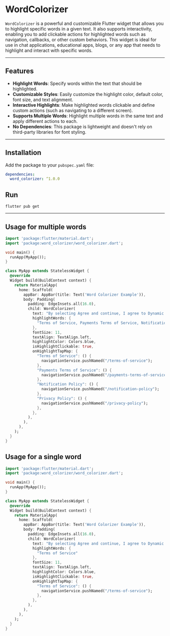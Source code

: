 # WordColorizer

`WordColorizer` is a powerful and customizable Flutter widget that allows you to highlight specific words in a given text. It also supports interactivity, enabling you to add clickable actions for highlighted words such as navigation, callbacks, or other custom behaviors. This widget is ideal for use in chat applications, educational apps, blogs, or any app that needs to highlight and interact with specific words.

---

## Features

- **Highlight Words**: Specify words within the text that should be highlighted.
- **Customizable Styles**: Easily customize the highlight color, default color, font size, and text alignment.
- **Interactive Highlights**: Make highlighted words clickable and define custom actions (such as navigating to a different screen).
- **Supports Multiple Words**: Highlight multiple words in the same text and apply different actions to each.
- **No Dependencies**: This package is lightweight and doesn't rely on third-party libraries for font styling.

---



## Installation

Add the package to your `pubspec.yaml` file:

```yaml
dependencies:
  word_colorizer: ^1.0.0

```

## Run

```console
flutter pub get

```

---

## Usage for multiple words

```dart
import 'package:flutter/material.dart';
import 'package:word_colorizer/word_colorizer.dart';

void main() {
  runApp(MyApp());
}

class MyApp extends StatelessWidget {
  @override
  Widget build(BuildContext context) {
    return MaterialApp(
      home: Scaffold(
        appBar: AppBar(title: Text('Word Colorizer Example')),
        body: Padding(
          padding: EdgeInsets.all(16.0),
          child: WordColorizer(
            text: "By selecting Agree and continue, I agree to Dynamic Layers Terms of Service, Payments Terms of Service and Notification Policy and acknowledge the Privacy Policy.",
            highlightWords: {
              "Terms of Service, Payments Terms of Service, Notification Policy, Privacy Policy"
            },
            fontSize: 11,
            textAlign: TextAlign.left,
            highlightColor: Colors.blue,
            isHighlightClickable: true,
            onHighlightTapMap: {
              "Terms of Service": () {
                navigationService.pushNamed("/terms-of-service");
              },
              "Payments Terms of Service": () {
                navigationService.pushNamed("/payments-terms-of-service");
              },
              "Notification Policy": () {
                navigationService.pushNamed("/notification-policy");
              },
              "Privacy Policy": () {
                navigationService.pushNamed("/privacy-policy");
              },
            },
          ),
        ),
      ),
    );
  }
}
```

## Usage for a single word

```dart
import 'package:flutter/material.dart';
import 'package:word_colorizer/word_colorizer.dart';

void main() {
  runApp(MyApp());
}

class MyApp extends StatelessWidget {
  @override
  Widget build(BuildContext context) {
    return MaterialApp(
      home: Scaffold(
        appBar: AppBar(title: Text('Word Colorizer Example')),
        body: Padding(
          padding: EdgeInsets.all(16.0),
          child: WordColorizer(
            text: "By selecting Agree and continue, I agree to Dynamic Layers Terms of Service, Payments Terms of Service and Notification Policy and acknowledge the Privacy Policy.",
            highlightWords: {
              "Terms of Service"
            },
            fontSize: 11,
            textAlign: TextAlign.left,
            highlightColor: Colors.blue,
            isHighlightClickable: true,
            onHighlightTapMap: {
              "Terms of Service": () {
                navigationService.pushNamed("/terms-of-service");
              },
            },
          ),
        ),
      ),
    );
  }
}
```
